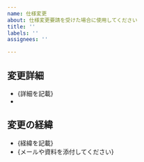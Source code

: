 ```yaml
---
name: 仕様変更
about: 仕様変更要請を受けた場合に使用してください
title: ''
labels: ''
assignees: ''

---
```


変更詳細
---------------------------

- {詳細を記載}
- 

変更の経緯
-------------------------------------------

- {経緯を記載}
- {メールや資料を添付してください}

